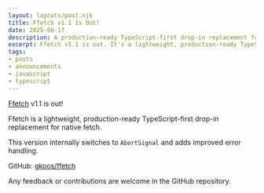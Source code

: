 ```yaml
---
layout: layouts/post.njk
title: Ffetch v1.1 Is Out!
date: 2025-08-17
description: A production-ready TypeScript-first drop-in replacement for native fetch. V1.1 is out.
excerpt: Ffetch v1.1 is out. It's a lightweight, production-ready TypeScript-first drop-in replacement for native fetch.
tags:
- posts
- announcements
- javascript
- typescript
---
```

[Ffetch](https://www.npmjs.com/package/@gkoos/ffetch) v1.1 is out! 

Ffetch is a lightweight, production-ready TypeScript-first drop-in replacement for native fetch.

This version internally switches to `AbortSignal` and adds improved error handling.

GitHub: [gkoos/ffetch](https://github.com/gkoos/ffetch)

Any feedback or contributions are welcome in the GitHub repository.